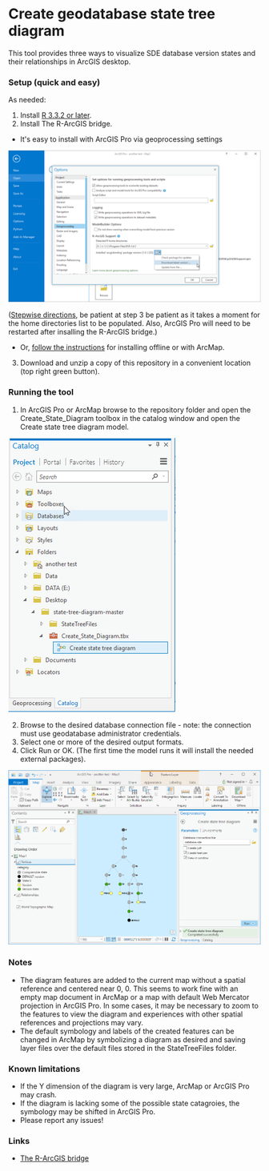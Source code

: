 # Create geodatabase state tree diagram
This tool provides three ways to visualize SDE database version states and their relationships in ArcGIS desktop.
### Setup (quick and easy)
As needed:
1. Install [R 3.3.2 or later](http://cran.cnr.berkeley.edu/bin/windows/base/).
2. Install The R-ArcGIS bridge.
  * It's easy to install with ArcGIS Pro via geoprocessing settings

  ![](https://raw.githubusercontent.com/4andy/state-tree-diagram/master/StateTreeFiles/pro.png)

   ([Stepwise directions](https://learn.arcgis.com/en/projects/analyze-crime-using-statistics-and-the-r-arcgis-bridge/lessons/install-the-r-arcgis-bridge-and-start-statistical-analysis.htm#ESRI_SECTION1_D4D9FAD231DC4FA287EECCBEC4A11723), be patient at step 3 be patient as it takes a moment for the home directories list to be populated.  Also, ArcGIS Pro will need to be restarted after insalling the R-ArcGIS bridge.)
  * Or, [follow the instructions](https://github.com/R-ArcGIS/r-bridge-install) for installing offline or with ArcMap.

3. Download and unzip a copy of this repository in a convenient location (top right green button).

### Running the tool
1. In ArcGIS Pro or ArcMap browse to the repository folder and open the Create_State_Diagram toolbox in the catalog window and open the Create state tree diagram model.

![](https://github.com/4andy/state-tree-diagram/blob/master/StateTreeFiles/model.png)

2. Browse to the desired database connection file - note: the connection must use geodatabase administrator credentials.
3. Select one or more of the desired output formats.
4. Click Run or OK.  (The first time the model runs it will install the needed external packages).

![](https://raw.githubusercontent.com/4andy/state-tree-diagram/master/StateTreeFiles/pro2.png)

### Notes
* The diagram features are added to the current map without a spatial reference and centered near 0, 0.  This seems to work fine with an empty map document in ArcMap or a map with default Web Mercator projection in ArcGIS Pro.  In some cases, it may be necessary to zoom to the features to view the diagram and experiences with other spatial references and projections may vary.
* The default symbology and labels of the created features can be changed in ArcMap by symbolizing a diagram as desired and saving layer files over the default files stored in the StateTreeFiles folder.
### Known limitations
* If the Y dimension of the diagram is very large, ArcMap or ArcGIS Pro may crash.
* If the diagram is lacking some of the possible state catagroies, the symbology may be shifted in ArcGIS Pro.
* Please report any issues!
### Links
*  [The R-ArcGIS bridge](https://r-arcgis.github.io/)
